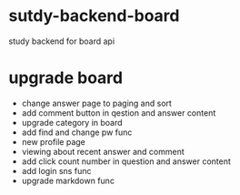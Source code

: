 # sutdy-backend-board
study backend for board api

# upgrade board
- change answer page to paging and sort
- add comment button in qestion and answer content
- upgrade category in board
- add find and change pw func 
- new profile page
- viewing about recent answer and comment
- add click count number in question and answer content
- add login sns func
- upgrade markdown func 
